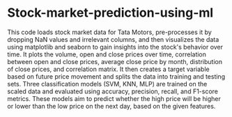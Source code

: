 # Stock-market-prediction-using-ml
This code loads stock market data for Tata Motors, pre-processes it by dropping NaN values and irrelevant columns, and then visualizes the data using matplotlib and seaborn to gain insights into the stock's behavior over time. It plots the volume, open and close prices over time, correlation between open and close prices, average close price by month, distribution of close prices, and correlation matrix. It then creates a target variable based on future price movement and splits the data into training and testing sets. Three classification models (SVM, KNN, MLP) are trained on the scaled data and evaluated using accuracy, precision, recall, and F1-score metrics. These models aim to predict whether the high price will be higher or lower than the low price on the next day, based on the given features.

